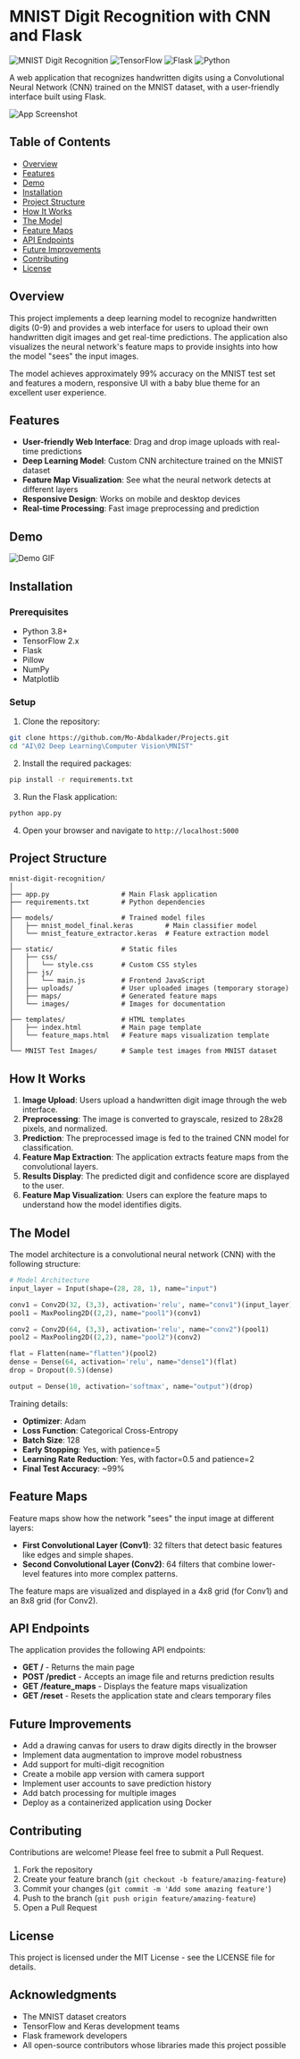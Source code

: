 # MNIST Digit Recognition with CNN and Flask

![MNIST Digit Recognition](https://img.shields.io/badge/Project-Deep%20Learning-blue)
![TensorFlow](https://img.shields.io/badge/TensorFlow-2.x-orange)
![Flask](https://img.shields.io/badge/Flask-2.x-green)
![Python](https://img.shields.io/badge/Python-3.8+-yellow)

A web application that recognizes handwritten digits using a Convolutional Neural Network (CNN) trained on the MNIST dataset, with a user-friendly interface built using Flask.

![App Screenshot](static/images/APP_SCREENSHORT.jpg)

## Table of Contents
- [Overview](#overview)
- [Features](#features)
- [Demo](#demo)
- [Installation](#installation)
- [Project Structure](#project-structure)
- [How It Works](#how-it-works)
- [The Model](#the-model)
- [Feature Maps](#feature-maps)
- [API Endpoints](#api-endpoints)
- [Future Improvements](#future-improvements)
- [Contributing](#contributing)
- [License](#license)

## Overview

This project implements a deep learning model to recognize handwritten digits (0-9) and provides a web interface for users to upload their own handwritten digit images and get real-time predictions. The application also visualizes the neural network's feature maps to provide insights into how the model "sees" the input images.

The model achieves approximately 99% accuracy on the MNIST test set and features a modern, responsive UI with a baby blue theme for an excellent user experience.

## Features

- **User-friendly Web Interface**: Drag and drop image uploads with real-time predictions
- **Deep Learning Model**: Custom CNN architecture trained on the MNIST dataset
- **Feature Map Visualization**: See what the neural network detects at different layers
- **Responsive Design**: Works on mobile and desktop devices
- **Real-time Processing**: Fast image preprocessing and prediction

## Demo

![Demo GIF](static/images/MINST%APP%DEMO.gif)

## Installation

### Prerequisites
- Python 3.8+
- TensorFlow 2.x
- Flask
- Pillow
- NumPy
- Matplotlib

### Setup

1. Clone the repository:
```bash
git clone https://github.com/Mo-Abdalkader/Projects.git
cd "AI\02 Deep Learning\Computer Vision\MNIST"
```

2. Install the required packages:
```bash
pip install -r requirements.txt
```

3. Run the Flask application:
```bash
python app.py
```

4. Open your browser and navigate to `http://localhost:5000`

## Project Structure

```
mnist-digit-recognition/
│
├── app.py                  # Main Flask application
├── requirements.txt        # Python dependencies
│
├── models/                 # Trained model files
│   ├── mnist_model_final.keras        # Main classifier model
│   └── mnist_feature_extractor.keras  # Feature extraction model
│
├── static/                 # Static files
│   ├── css/
│   │   └── style.css       # Custom CSS styles
│   ├── js/
│   │   └── main.js         # Frontend JavaScript
│   ├── uploads/            # User uploaded images (temporary storage)
│   ├── maps/               # Generated feature maps
│   └── images/             # Images for documentation
│
├── templates/              # HTML templates
│   ├── index.html          # Main page template
│   └── feature_maps.html   # Feature maps visualization template
│
└── MNIST Test Images/      # Sample test images from MNIST dataset
```

## How It Works

1. **Image Upload**: Users upload a handwritten digit image through the web interface.
2. **Preprocessing**: The image is converted to grayscale, resized to 28x28 pixels, and normalized.
3. **Prediction**: The preprocessed image is fed to the trained CNN model for classification.
4. **Feature Map Extraction**: The application extracts feature maps from the convolutional layers.
5. **Results Display**: The predicted digit and confidence score are displayed to the user.
6. **Feature Map Visualization**: Users can explore the feature maps to understand how the model identifies digits.

## The Model

The model architecture is a convolutional neural network (CNN) with the following structure:

```python
# Model Architecture
input_layer = Input(shape=(28, 28, 1), name="input")

conv1 = Conv2D(32, (3,3), activation='relu', name="conv1")(input_layer)
pool1 = MaxPooling2D((2,2), name="pool1")(conv1)

conv2 = Conv2D(64, (3,3), activation='relu', name="conv2")(pool1)
pool2 = MaxPooling2D((2,2), name="pool2")(conv2)

flat = Flatten(name="flatten")(pool2)
dense = Dense(64, activation='relu', name="dense1")(flat)
drop = Dropout(0.5)(dense)

output = Dense(10, activation='softmax', name="output")(drop)
```

Training details:
- **Optimizer**: Adam
- **Loss Function**: Categorical Cross-Entropy
- **Batch Size**: 128
- **Early Stopping**: Yes, with patience=5
- **Learning Rate Reduction**: Yes, with factor=0.5 and patience=2
- **Final Test Accuracy**: ~99%

## Feature Maps

Feature maps show how the network "sees" the input image at different layers:

- **First Convolutional Layer (Conv1)**: 32 filters that detect basic features like edges and simple shapes.
- **Second Convolutional Layer (Conv2)**: 64 filters that combine lower-level features into more complex patterns.

The feature maps are visualized and displayed in a 4x8 grid (for Conv1) and an 8x8 grid (for Conv2).

## API Endpoints

The application provides the following API endpoints:

- **GET /** - Returns the main page
- **POST /predict** - Accepts an image file and returns prediction results
- **GET /feature_maps** - Displays the feature maps visualization
- **GET /reset** - Resets the application state and clears temporary files

## Future Improvements

- Add a drawing canvas for users to draw digits directly in the browser
- Implement data augmentation to improve model robustness
- Add support for multi-digit recognition
- Create a mobile app version with camera support
- Implement user accounts to save prediction history
- Add batch processing for multiple images
- Deploy as a containerized application using Docker

## Contributing

Contributions are welcome! Please feel free to submit a Pull Request.

1. Fork the repository
2. Create your feature branch (`git checkout -b feature/amazing-feature`)
3. Commit your changes (`git commit -m 'Add some amazing feature'`)
4. Push to the branch (`git push origin feature/amazing-feature`)
5. Open a Pull Request

## License

This project is licensed under the MIT License - see the LICENSE file for details.

## Acknowledgments

- The MNIST dataset creators
- TensorFlow and Keras development teams
- Flask framework developers
- All open-source contributors whose libraries made this project possible
